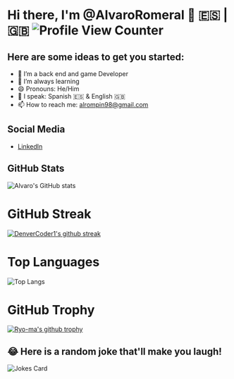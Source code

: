 # Hi there, I'm @AlvaroRomeral 👋 :es: | :uk: ![Profile View Counter](https://komarev.com/ghpvc/?username=AlvaroRomeral)

<!-- **AlvaroRomeral/aromeral** is a ✨ _special_ ✨ repository because its `README.md` (this file) appears on your GitHub profile. -->

<!--I'm a: Front End Programmer & Web Designer and Developer | Webmaster | Web Artist -->

## Here are some ideas to get you started:

- 🔭 I’m a back end and game Developer
- 🌱 I’m always learning
- 😄 Pronouns: He/Him
- 💬 I speak: Spanish :es: & English :uk:
- 📫 How to reach me: [alrompin98@gmail.com](mailto:alrompin98@gmail.com)

## Social Media

* [LinkedIn](https://www.linkedin.com/in/alvaro-romeral/)

## GitHub Stats

![Alvaro's GitHub stats](https://github-readme-stats.vercel.app/api?username=AlvaroRomeral&show_icons=true&theme=dark&show)

# GitHub Streak
[![DenverCoder1's github streak](https://github-readme-streak-stats.herokuapp.com/?user=AlvaroRomeral&theme=blue-green)](https://github.com/DenverCoder1/github-readme-streak-stats)

# Top Languages
![Top Langs](https://github-readme-stats.vercel.app/api/top-langs/?username=AlvaroRomeral&langs_count=8&theme=dark&show)

# GitHub Trophy
[![Ryo-ma's github trophy](https://github-profile-trophy.vercel.app/?username=AlvaroRomeral&row=1)](https://github.com/ryo-ma/github-profile-trophy)

<!-- ![Hits](https://hitcounter.pythonanywhere.com/count/tag.svg?url = Paste_Your_GitHub_Repository_Link_Here)-->
<!-- ![GitHub Contributors](https://contrib.rocks/image?repo=Your_GitHub_Username/Your_GitHub_Repository_Name) -->

## 😂 Here is a random joke that'll make you laugh!
![Jokes Card](https://readme-jokes.vercel.app/api)
